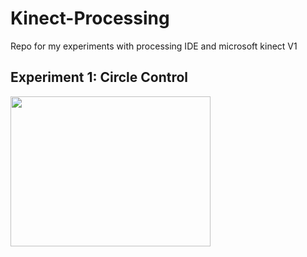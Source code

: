 # Kinect-Processing
Repo for my experiments with processing IDE and microsoft kinect V1

## Experiment 1: Circle Control


<img src="./GIFS/cirlce.gif" width="320" height="240">
